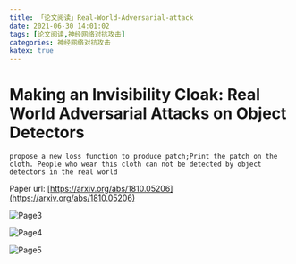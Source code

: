 ```yaml
---
title: 「论文阅读」Real-World-Adversarial-attack
date: 2021-06-30 14:01:02
tags: [论文阅读,神经网络对抗攻击]
categories: 神经网络对抗攻击
katex: true
---
```





#  Making an Invisibility Cloak: Real World Adversarial Attacks on Object Detectors

`propose a new loss function to produce patch;Print the patch on the cloth. People who wear this cloth can not be detected by object detectors in the real world`

Paper url: [https://arxiv.org/abs/1810.05206](https://arxiv.org/abs/1810.05206)

<!--more-->

![Page3](https://gitee.com/coronapolvo/images/raw/master/20210204220004Page3.png)

![Page4](https://gitee.com/coronapolvo/images/raw/master/20210204220013Page4.png)

![Page5](https://gitee.com/coronapolvo/images/raw/master/20210204220021Page5.png)



